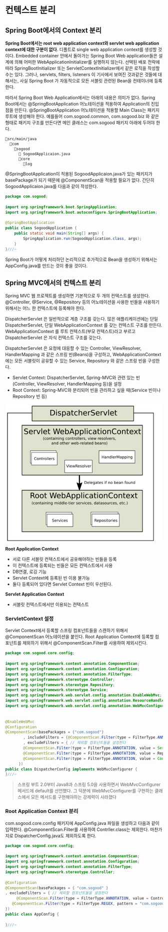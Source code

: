 # 컨텍스트 분리

## Spring Boot에서의 Context 분리

**Spring Boot에서는 root web application context와 servlet web application context에 대한 구분이 없다**. 디폴트로 single web application context를 생성할 것이다. Embedded container 안에서 돌아가는 Spring Boot Web application들은 설계에 의해 어떠한 WebApplicationInitializer를 실행하지 않는다. 선택된 배포 전략에 따라 SpringBootInitializer 또는 ServletContextInitializer에서 같은 로직을 작성할 수는 있다. 그러나, servlets, filters, listeners 이 기사에서 보여진 것과같은 것들에 대해서는, 사실 Spring Boot 가 자동적으로 모든 서블릿 관련된 Bean을 컨테이너에 등록한다.

따라서 Spring Boot Web Application에서는 아래의 내용은 의미가 없다. Spring Boot에서는 @SpringBootApplication 어노테이션을 적용하여 Application의 진입점을 만든다. @SpringBootApplication 어노테이션을 적용할 Main Class는 패키지 루트에 생성해야 한다. 예를들어 com.sogood.common, com.sogood.biz 와 같은 형태로 패키지 구조를 만든다면 메인 클래스는 com.sogood 패키지 아래에 두어야 한다.

```
📁src/main/java
  📁com
    📁sogood
      📄 SogoodApplicaion.java
      📁core
        📁log
```

@SpringBootApplication이 적용된 SogoodApplicaion.java가 있는 패키지가 basePackage가 되기 때문에 @ComponentScan을 적용할 필요가 없다. 간단히 SogoodApplicaion.java를 다음과 같이 작성한다.

```java
package com.sogood;

import org.springframework.boot.SpringApplication;
import org.springframework.boot.autoconfigure.SpringBootApplication;

@SpringBootApplication
public class SogoodApplication {
	public static void main(String[] args) {
		SpringApplication.run(SogoodApplication.class, args);
	}
}///~
```

Spring Boot가 어떻게 처리하던 논리적으로 추가적으로 Bean을 생성하기 위해서는 AppConfig.java를 만드는 것이 좋을 것이다.

## Spring MVC에서의 컨텍스트 분리

Spring MVC 웹 프로젝트를 생성하면 기본적으로 두 개의 컨텍스트를 생성한다. @Controller, @Service, @Repository 등의 어노테이션을 사용한 빈들을 사용하기 위해서는 어느 한 컨텍스트에 등록해야 한다.

DispatcherServlet 은 일반적으로 계층 구조를 갖는다. 많은 애플리케이션에는 단일 DispatcherServlet, 단일 WebApplicationContext 를 갖는 컨텍스트 구조를 만든다. WebApplicationContext 를 루트 컨텍스트(부모 컨텍스트)라고 부르고 DispatcherServlet 은 자식 컨텍스트 구조를 갖는다.

DispatcherServlet 은 요청에 대응할 수 있는 Controller, ViewResolver, HandlerMapping 과 같은 스프링 빈(Beans)을 구성하고, WebApplicationContext 에는 모든 서블릿이 공유할 수 있는 Service, Repository 와 같은 스프링 빈을 구성한다.

* Servlet Context: DispatcherServlet, Spring-MVC와 관련 있는 빈(Controller, ViewResolver, HandlerMapping 등)을 설정
* Root Context: Spring-MVC와 분리되어 빈을 관리하고 싶을 때(Service 빈이나 Repository 빈 등)

![](.gitbook/assets/image.png)

**Root Application Context**

* 서로 다른 서블릿 컨텍스트에서 공유해야하는 빈들을 등록
* 이 컨텍스트에 등록되는 빈들은 모든 컨텍스트에서 사용
* DB연결, 로깅 기능
* Servlet Context에 등록된 빈 이용 불가능
* 둘다 등록되어 있다면 Servlet Context 빈이 우선된다.

**Servlet Application Context**

* 서블릿 컨텍스트에서만 이용되는 컨텍스트

### ServletContext 설정

Servlet Context에서 등록할 스프링 컴포넌트들을 스캔하기 위해서 @ComponentScan 어노테이션을 붙인다. Root Application Context에 등록할 컴포넌트를 제외하기 위해서 @ComponentScan.Filter를 사용하여 제외시킨다.

```java
package com.sogood.core.config;

import org.springframework.context.annotation.ComponentScan;
import org.springframework.context.annotation.Configuration;
import org.springframework.context.annotation.FilterType;
import org.springframework.stereotype.Controller;
import org.springframework.stereotype.Repository;
import org.springframework.stereotype.Service;
import org.springframework.web.servlet.config.annotation.EnableWebMvc;
import org.springframework.web.servlet.config.annotation.ResourceHandlerRegistry;
import org.springframework.web.servlet.config.annotation.WebMvcConfigurer;


@EnableWebMvc
@Configuration
@ComponentScan(basePackages = {"com.sogood"}
        , includeFilters = {@ComponentScan.Filter(type = FilterType.ANNOTATION, value = Controller.class)}
        , excludeFilters = { // 제외할 컴포넌트들을 설정한다
        @ComponentScan.Filter(type = FilterType.ANNOTATION, value = Service.class),
        @ComponentScan.Filter(type = FilterType.ANNOTATION, value = Repository.class),
        @ComponentScan.Filter(type = FilterType.ANNOTATION, value = Configuration.class) 
      })        
public class DispatcherConfig implements WebMvcConfigurer {
}///~
```

> 스프링 부트 2.0부터 Java8과 스프링 5.0을 사용하면서 WebMvcConfigurer 메서드에 default를 선언했다. 그 덕분에 WebMvcConfigurer를 구현하는 클래스에서 모든 메서드를 구현해야하는 강제력이 사라졌다

### Root Application Context 분리

com.sogood.core.config 패키지에 AppConfig.java 파일을 생성하고 다음과 같이 입력한다. @ComponentScan.Filter를 사용하여 Contrller.class는 제외한다. 마찬가지로 DispatcherConfig.java도 제외하도록 한다.

```java
package com.sogood.core.config;

import org.springframework.context.annotation.ComponentScan;
import org.springframework.context.annotation.Configuration;
import org.springframework.context.annotation.FilterType;
import org.springframework.stereotype.Controller;

@Configuration
@ComponentScan(basePackages = { "com.sogood" } 
, excludeFilters = { // 제외할 컴포넌트들을 설정한다
	 @ComponentScan.Filter(type = FilterType.ANNOTATION, value = Controller.class),
   @ComponentScan.Filter(type = FilterType.REGEX, pattern = "com.sogood.*.*DispatcherConfig+")   
})
public class AppConfig {
  
}///~
```
